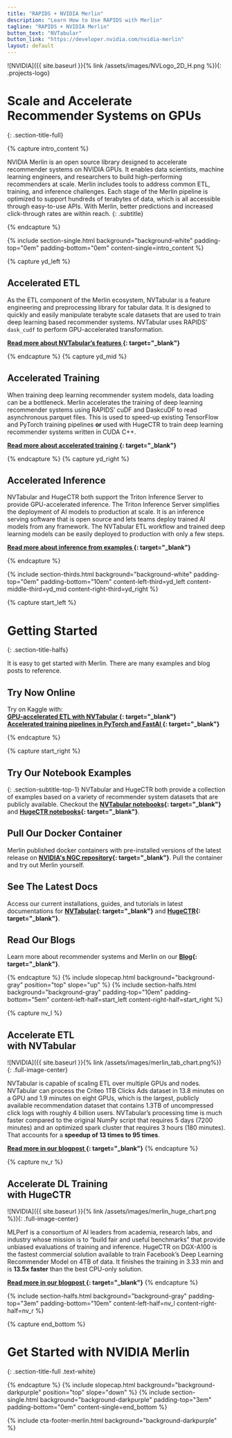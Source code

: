 ```yaml
---
title: "RAPIDS + NVIDIA Merlin"
description: "Learn How to Use RAPIDS with Merlin"
tagline: "RAPIDS + NVIDIA Merlin"
button_text: "NVTabular"
button_link: "https://developer.nvidia.com/nvidia-merlin"
layout: default
---
```


![NVIDIA]({{ site.baseurl }}{% link /assets/images/NVLogo_2D_H.png %}){: .projects-logo}


# Scale and Accelerate <br> Recommender Systems on GPUs
{: .section-title-full}

{% capture intro_content %}

NVIDIA Merlin is an open source library designed to accelerate recommender systems on NVIDIA GPUs. It enables data scientists, machine learning engineers, and researchers to build high-performing recommenders at scale. Merlin includes tools to address common ETL, training, and inference challenges. Each stage of the Merlin pipeline is optimized to support hundreds of terabytes of data, which is all accessible through easy-to-use APIs. With Merlin, better predictions and increased click-through rates are within reach.
{: .subtitle}

{% endcapture %}

{% include section-single.html
    background="background-white"
    padding-top="0em" padding-bottom="0em"
    content-single=intro_content
%}

{% capture yd_left %}
## <i class="fas fa-layer-group"></i> Accelerated ETL
As the ETL component of the Merlin ecosystem, NVTabular is a feature engineering and preprocessing library for tabular data. It is designed to quickly and easily manipulate terabyte scale datasets that are used to train deep learning based recommender systems. NVTabular uses RAPIDS’ `dask_cudf` to perform GPU-accelerated transformation.

**[Read more about NVTabular’s  features <i class="fas fa-angle-double-right"></i>](https://nvidia-merlin.github.io/NVTabular/main/core_features.html){: target="_blank"}**

{% endcapture %}
{% capture yd_mid %}
## <i class="far fa-chart-network"></i> Accelerated Training
When training deep learning recommender system models, data loading can be a bottleneck. Merlin accelerates the training of deep learning recommender systems using RAPIDS’ cuDF and DaskcuDF to read asynchronous parquet files. This is used to speed-up existing TensorFlow and PyTorch training pipelines **or** used with HugeCTR to train deep learning recommender systems written in CUDA C++.

**[Read more about accelerated training <i class="fas fa-angle-double-right"></i>](https://nvidia-merlin.github.io/NVTabular/main/training/index.html){: target="_blank"}**

{% endcapture %}
{% capture yd_right %}
## <i class="fal fa-waveform-path"></i> Accelerated Inference
NVTabular and HugeCTR both support the Triton Inference Server to provide GPU-accelerated inference. The Triton Inference Server simplifies the deployment of AI models to production at scale. It is an inference serving software that is open source and lets teams deploy trained AI models from any framework. The NVTabular ETL workflow and trained deep learning models can be easily deployed to production with only a few steps.

**[Read more about inference from examples <i class="fas fa-angle-double-right"></i>](https://github.com/NVIDIA-Merlin/Merlin/tree/main/examples/getting-started-movielens){: target="_blank"}**


{% endcapture %}

{% include section-thirds.html
    background="background-white"
    padding-top="0em" padding-bottom="10em"
    content-left-third=yd_left
    content-middle-third=yd_mid
    content-right-third=yd_right
%}



{% capture start_left %}
# Getting Started
{: .section-title-halfs}

It is easy to get started with Merlin. There are many examples and blog posts to reference.

## <i class="fas fa-bolt"></i> Try Now Online
Try on Kaggle with:
<br>
**[GPU-accelerated ETL with NVTabular <i class="fa fa-angle-double-right" aria-hidden="true"></i>](https://www.kaggle.com/benediktschifferer/faster-etl-for-tabular-data){: target="_blank"}**
<br>
**[Accelerated training pipelines in PyTorch and FastAI <i class="fa fa-angle-double-right" aria-hidden="true"></i>](https://www.kaggle.com/benediktschifferer/faster-fastai-tabular-deep-learning){: target="_blank"}**

{% endcapture %}

{% capture start_right %}
## <i class="far fa-bookmark"></i> Try Our Notebook Examples
{: .section-subtitle-top-1}
NVTabular and HugeCTR both provide a collection of examples based on a variety of recommender system datasets that are publicly available. Checkout the **[NVTabular notebooks](https://github.com/NVIDIA/NVTabular/tree/main/examples){: target="_blank"}** and **[HugeCTR notebooks](https://github.com/NVIDIA/HugeCTR/tree/master/notebooks){: target="_blank"}**.

## <i class="fab fa-docker"></i> Pull Our Docker Container
Merlin published docker containers with pre-installed versions of the latest release on **[NVIDIA's NGC repository](https://catalog.ngc.nvidia.com/containers?filters=&orderBy=dateModifiedDESC&query=label:%22Merlin%22&page=0&pageSize=25){: target="_blank"}**. Pull the container and try out Merlin yourself.


## <i class="far fa-file-code"></i> See The Latest Docs
Access our current installations, guides, and tutorials in latest documentations for **[NVTabular](https://nvidia.github.io/NVTabular/main/Introduction.html){: target="_blank"}** and **[HugeCTR](https://github.com/NVIDIA/HugeCTR/blob/master/docs/hugectr_user_guide.md){: target="_blank"}**.

## <i class="fal fa-newspaper"></i> Read Our Blogs
Learn more about recommender systems and Merlin on our **[Blog](https://medium.com/nvidia-merlin){: target="_blank"}**.

{% endcapture %}
{% include slopecap.html
    background="background-gray"
    position="top"
    slope="up"
%}
{% include section-halfs.html
    background="background-gray"
    padding-top="10em" padding-bottom="5em"
    content-left-half=start_left
    content-right-half=start_right
%}


{% capture nv_l %}
## <i class="fas fa-layer-group"></i> Accelerate ETL <br> with NVTabular <br>

![NVIDIA]({{ site.baseurl }}{% link /assets/images/merlin_tab_chart.png%}){: .full-image-center}

NVTabular is capable of scaling ETL over multiple GPUs and nodes. NVTabular can process the Criteo 1TB Clicks Ads dataset in 13.8 minutes on a GPU and 1.9 minutes on eight GPUs, which is the largest, publicly available recommendation dataset that contains 1.3TB of uncompressed click logs with roughly 4 billion users. NVTabular’s processing time is much faster compared to the original NumPy script that requires 5 days (7200 minutes) and an optimized spark cluster that requires 3 hours (180 minutes). That accounts for a **speedup of 13 times to 95 times**.

**[Read more in our blogpost <i class="fa fa-angle-double-right" aria-hidden="true"></i>](https://developer.nvidia.com/blog/announcing-the-nvtabular-open-beta-with-multi-gpu-support-and-new-data-loaders/){: target="_blank"}**
{% endcapture %}

{% capture nv_r %}
## <i class="fal fa-chart-network"></i> Accelerate DL Training <br> with HugeCTR

![NVIDIA]({{ site.baseurl }}{% link /assets/images/merlin_huge_chart.png %}){: .full-image-center}

MLPerf is a consortium of AI leaders from academia, research labs, and industry whose mission is to “build fair and useful benchmarks” that provide unbiased evaluations of training and inference. HugeCTR on DGX-A100 is the fastest commercial solution available to train Facebook’s Deep Learning Recommender Model on 4TB of data. It finishes the training in 3.33 min and is **13.5x faster** than the best CPU-only solution.

**[Read more in our blogpost <i class="fa fa-angle-double-right" aria-hidden="true"></i>](https://developer.nvidia.com/blog/accelerating-recommender-systems-training-with-nvidia-merlin-open-beta/){: target="_blank"}**
{% endcapture %}

{% include section-halfs.html
    background="background-gray"
    padding-top="3em" padding-bottom="10em"
    content-left-half=nv_l
    content-right-half=nv_r
%}

{% capture end_bottom %}
# Get Started with NVIDIA Merlin
{: .section-title-full .text-white}

{% endcapture %}
{% include slopecap.html
    background="background-darkpurple"
    position="top"
    slope="down"
%}
{% include section-single.html
    background="background-darkpurple"
    padding-top="3em" padding-bottom="0em"
    content-single=end_bottom
%}

{% include cta-footer-merlin.html
   background="background-darkpurple"
%}
